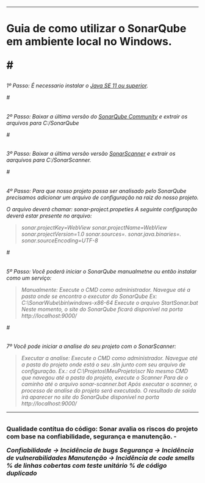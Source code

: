 ----
<h1>Guia de como utilizar o SonarQube em ambiente local no Windows.

#<h6>1º Passo: É necessario instalar o [Java SE 11 ou superior](https://www.oracle.com/br/java/technologies/javase-downloads.html).

#<h6>2º Passo: Baixar a última versão do [SonarQube Community](https://www.sonarqube.org/downloads/) e extrair os arquivos para C:/SonarQube 

#<h6>3º Passo: Baixar a última versão versão [SonarScanner](https://docs.sonarqube.org/latest/analysis/scan/sonarscanner/) e extrair os aarquivos para C:/SonarScanner.

#<h6>4º Passo: Para que nosso projeto possa ser analisado pelo SonarQube precisamos  adicionar um arquivo de configuração na raiz do nosso projeto.

O arquivo deverá chamar: sonar-project.propeties
 A seguinte configuração deverá estar presente no arquivo:

>sonar.projectKey=WebView 
sonar.projectName=WebView 
sonar.projectVersion=1.0 
sonar.sources=. 
sonar.java.binaries=. 
sonar.sourceEncoding=UTF-8

#<h6>5º Passo: Você poderá iniciar o SonarQube manualmetne ou então instalar como um serviço:
>Manualmente:
Execute o CMD como administrador.
Navegue até a pasta onde se encontra o executor do SonarQube
Ex: C:\SonarWube\bin\windows-x86-64
Execute o arquivo StartSonar.bat
Neste momento, o site do SonarQube ficará disponível na porta http://localhost:9000/

#<h6>7º Você pode iniciar a analise do seu projeto com o SonarScanner:
>Executar a analise:
Execute o CMD como administrador.
Navegue até a pasta do projeto onde está o seu .sln junto com seu arquivo de configuração.
Ex.: cd C:\Projetos\MeuProjeto\scr
No mesmo CMD que navegou até a pasta do projeto, execute o Scanner
Para de o caminho até o arquivo sonar-scanner.bat
Após executar o scanner, o processo de analise do projeto será executado. O resultado de saida irá aparecer no site do SonarQube disponível na porta http://localhost:9000/ 

***

<h3> Qualidade contítua do código: Sonar avalia os riscos do projeto com base na confiabilidade, segurança e manutenção.
-

*Confiabilidade -> Incidência de bugs*
*Segurança -> Incidência de vulnerabilidades*
*Manutenção -> Incidência de code smells*
*% de linhas cobertas com teste unitário*
*% de código duplicado*

